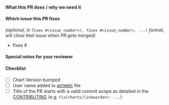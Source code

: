 <!--
Thank you for contributing to fmjstudios/helm.
Before you submit this pull request we'd like to make sure you are aware of our technical requirements and best practices:

* https://github.com/fmjstudios/helm/blob/main/docs/CONTRIBUTING.md
* https://helm.sh/docs/chart_best_practices/

For a quick overview across what we will look at reviewing your PR, please read our review guidelines:

* https://github.com/helm/charts/blob/master/REVIEW_GUIDELINES.md

Following our best practices right from the start will accelerate the review process and help get your pull request merged quicker.

When updates to your pull request are requested, please add new commits and do not squash the history.
This will make it easier to identify new changes.
The pull request will be squashed anyways when it is merged.
Thanks.

For fast(er) feedback, please @-mention maintainers that are listed in the Chart.yaml file. Please note we cannot ensure
a fast response time and as such you are at the mercy of said maintainers time constraints.

Please make sure you test your changes before you push them.
Once the pull request is opened, GitHub Actions will run across your changes and do some initial checks and linting.
These checks run very quickly. Please check the results.
If you are contributing to this repository for the first time, a maintainer will need to approve those checks to run.
They are automatically requested as reviewers and will approve the workflows or ask you for changes once they get to it.

We would like these checks to pass before we even continue reviewing your changes.
-->

<!-- markdownlint-disable MD041 -->

#### What this PR does / why we need it

#### Which issue this PR fixes

*(optional, in `fixes #<issue number>(, fixes #<issue_number>, ...)` format, will close that issue when PR gets merged)*

- fixes #

#### Special notes for your reviewer

#### Checklist

<!-- [Place an '[x]' (no spaces) in all applicable fields. Please remove unrelated fields.] -->

- [ ] Chart Version bumped
- [ ] User name added to [`AUTHORS`](AUTHORS) file
- [ ] Title of the PR starts with a valid commit scope as detailed in the [CONTRIBUTING](../docs/CONTRIBUTING.md) (e.g.
  `fix(charts/linkwarden): ...`)
